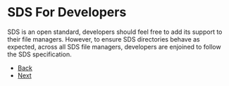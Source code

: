# SDS For Developers

SDS is an open standard, developers should feel free to add its support to their file managers.
However, to ensure SDS directories behave as expected, across all SDS file managers, developers are
enjoined to follow the SDS specification.

* [Back](https://github.com/qamarian-sds/sds/blob/master/Usage.md)
* [Next](https://github.com/qamarian-sds/sds/blob/master/Working.md)
